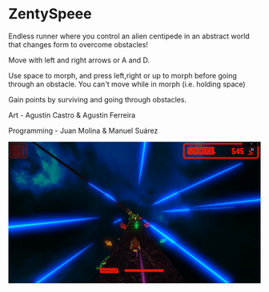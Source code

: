 # ZentySpeee 

Endless runner where you control an alien centipede in an abstract world that changes form to overcome obstacles!

Move with left and right arrows or A and D.

Use space to morph, and press left,right or up to morph before going through an obstacle. You can't move while in morph (i.e. holding space)

Gain points by surviving and going through obstacles.

Art - Agustin Castro & Agustin Ferreira

Programming - Juan Molina & Manuel Suárez

![Alt text](ebgmN_.png?raw=true "Title")
